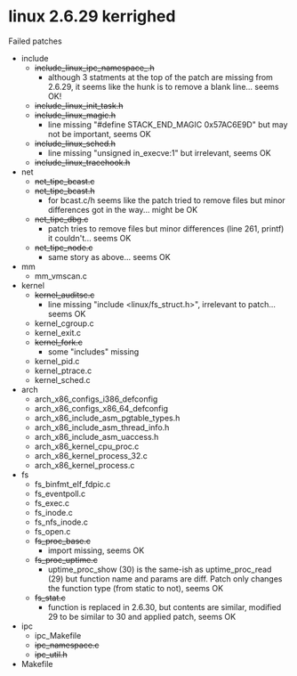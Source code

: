linux 2.6.29 kerrighed
======================


Failed patches
* include
    * ~~include_linux_ipc_namespace_.h~~
        * although 3 statments at the top of the patch are missing from 2.6.29, it seems like the hunk is to remove a blank line... seems OK!
    * ~~include_linux_init_task.h~~
    * ~~include_linux_magic.h~~
        * line missing "#define STACK_END_MAGIC 0x57AC6E9D" but may not be important, seems OK
    * ~~include_linux_sched.h~~
        * line missing "unsigned in_execve:1" but irrelevant, seems OK
    * ~~include_linux_tracehook.h~~
* net
    * ~~net_tipc_bcast.c~~
    * ~~net_tipc_bcast.h~~
        * for bcast.c/h seems like the patch tried to remove files but minor differences got in the way... might be OK
    * ~~net_tipc_dbg.c~~
        * patch tries to remove files but minor differences (line 261, printf) it couldn't... seems OK 
    * ~~net_tipc_node.c~~
        * same story as above... seems OK
* mm
    * mm_vmscan.c
* kernel
    * ~~kernel_auditsc.c~~
        * line missing "include <linux/fs_struct.h>", irrelevant to patch... seems OK
    * kernel_cgroup.c
    * kernel_exit.c
    * ~~kernel_fork.c~~
        * some "includes" missing
    * kernel_pid.c
    * kernel_ptrace.c
    * kernel_sched.c
* arch
    * arch_x86_configs_i386_defconfig
    * arch_x86_configs_x86_64_defconfig
    * arch_x86_include_asm_pgtable_types.h
    * arch_x86_include_asm_thread_info.h
    * arch_x86_include_asm_uaccess.h
    * arch_x86_kernel_cpu_proc.c
    * arch_x86_kernel_process_32.c
    * arch_x86_kernel_process.c
* fs
    * fs_binfmt_elf_fdpic.c
    * fs_eventpoll.c
    * fs_exec.c
    * fs_inode.c
    * fs_nfs_inode.c
    * fs_open.c
    * ~~fs_proc_base.c~~
        * import missing, seems OK
    * ~~fs_proc_uptime.c~~
        * uptime_proc_show (30) is the same-ish as uptime_proc_read (29) but function name and params are diff. Patch only changes the function type (from static to not), seems OK
    * ~~fs_stat.c~~
        * function is replaced in 2.6.30, but contents are similar, modified 29 to be similar to 30 and applied patch, seems OK
* ipc
    * ipc_Makefile
    * ~~ipc_namespace.c~~
    * ~~ipc_util.h~~
* Makefile
